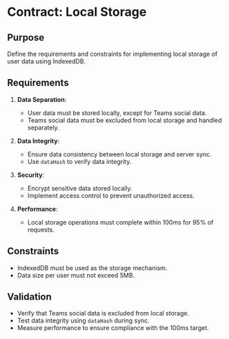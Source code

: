 # Contract: Local Storage

## Purpose

Define the requirements and constraints for implementing local storage of user data using IndexedDB.

## Requirements

1. **Data Separation**:
   - User data must be stored locally, except for Teams social data.
   - Teams social data must be excluded from local storage and handled separately.

2. **Data Integrity**:
   - Ensure data consistency between local storage and server sync.
   - Use `dataHash` to verify data integrity.

3. **Security**:
   - Encrypt sensitive data stored locally.
   - Implement access control to prevent unauthorized access.

4. **Performance**:
   - Local storage operations must complete within 100ms for 95% of requests.

## Constraints

- IndexedDB must be used as the storage mechanism.
- Data size per user must not exceed 5MB.

## Validation

- Verify that Teams social data is excluded from local storage.
- Test data integrity using `dataHash` during sync.
- Measure performance to ensure compliance with the 100ms target.
